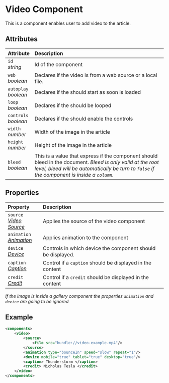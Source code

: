 # Video Component

This is a component enables user to add video to the article.

## Attributes

| Attribute                  | Description                                                                                                                                                                                                |
| :------------------------- | :--------------------------------------------------------------------------------------------------------------------------------------------------------------------------------------------------------- |
| `id` <br/> _string_        | Id of the component                                                                                                                                                                                        |
| `web` <br/> _boolean_      | Declares if the video is from a web source or a local file.                                                                                                                                                |
| `autoplay` <br/> _boolean_ | Declares if the should start as soon is loaded                                                                                                                                                             |
| `loop` <br/> _boolean_     | Declares if the should be looped                                                                                                                                                                           |
| `controls` <br/> _boolean_ | Declares if the should enable the controls                                                                                                                                                                 |
| `width` <br/> _number_     | Width of the image in the article                                                                                                                                                                          |
| `height` <br/> _number_    | Height of the image in the article                                                                                                                                                                         |
| `bleed` <br/> _boolean_    | This is a value that express if the component should bleed in the document. _Bleed is only valid at the root level, bleed will be automatically be turn to `false` if the component is inside a `column`._ |


## Properties
| Property                                                          | Description                                                 |
| :---------------------------------------------------------------- | :---------------------------------------------------------- |
| `source` <br/> _‌[Video Source](./video/Source.md)_                | Applies the source of the video component                   |
| `animation` <br/> _‌[Animation](../format/AnimationDescriptor.md)_ | Applies animation to the component                          |
| `device` <br/>_[Device](../format/DeviceDescriptor.md)_           | Controls in which device the component should be displayed. |
| `caption` <br/>_[Caption](../format/CaptionDescriptor.md)_        | Control if a `caption` should be displayed in the content   |
| `credit` <br/>_[Credit](../format/CreditDescriptor.md)_           | Control if a `credit` should be displayed in the content    |

_If the image is inside a gallery component the properties `animation` and `device` are going to be ignored_

## Example
```xml
<components>
	<video>
		<source>
			<file src="bundle://video-example.mp4"/>
		</source>
		<animation type="bounceIn" speed="slow" repeat="1"/>
		<device mobile="true" tablet="true" desktop="true"/>
		<caption> Thunderstorm </caption>
		<credit> Nicholas Tesla </credit>
	</video>
</components>
```